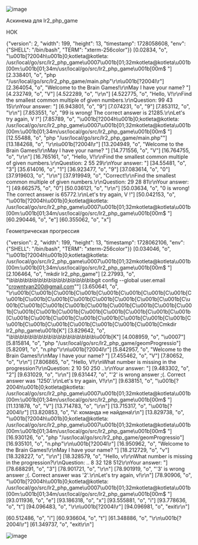 ![image](https://github.com/user-attachments/assets/8ddad4fb-ca95-40e8-b7fd-3563afb6542a)

Аскинема для lr2_php_game

НОК


{"version": 2, "width": 199, "height": 13, "timestamp": 1728058608, "env": {"SHELL": "/bin/bash", "TERM": "xterm-256color"}}
[0.02834, "o", "\u001b[?2004h\u001b]0;kotleta@kotleta: /usr/local/go/src/lr2_php_game\u0007\u001b[01;32mkotleta@kotleta\u001b[00m:\u001b[01;34m/usr/local/go/src/lr2_php_game\u001b[00m$ "]
[2.338401, "o", "php \"/usr/local/go/src/lr2_php_game/main.php\"\r\n\u001b[?2004l\r"]
[2.364054, "o", "Welcome to the Brain Games!\r\nMay I have your name? "]
[4.232749, "o", "V"]
[4.522289, "o", "\r\n"]
[4.522775, "o", "Hello, V!\r\nFind the smallest common multiple of given numbers.\r\nQuestion: 99 43 15\r\nYour answer: "]
[6.943801, "o", "9"]
[7.074231, "o", "9"]
[7.853112, "o", "\r\n"]
[7.853551, "o", "99 is wrong! The correct answer is 21285.\r\nLet's try again, V !"]
[7.85789, "o", "\u001b[?2004h\u001b]0;kotleta@kotleta: /usr/local/go/src/lr2_php_game\u0007\u001b[01;32mkotleta@kotleta\u001b[00m:\u001b[01;34m/usr/local/go/src/lr2_php_game\u001b[00m$ "]
[12.55488, "o", "php \"/usr/local/go/src/lr2_php_game/main.php\""]
[13.184268, "o", "\r\n\u001b[?2004l\r"]
[13.204949, "o", "Welcome to the Brain Games!\r\nMay I have your name? "]
[14.771556, "o", "V"]
[16.764755, "o", "\r\n"]
[16.765161, "o", "Hello, V!\r\nFind the smallest common multiple of given numbers.\r\nQuestion: 2 55 29\r\nYour answer: "]
[34.55481, "o", "3"]
[35.614016, "o", "1"]
[36.923477, "o", "9"]
[37.083614, "o", "0"]
[37.919603, "o", "\r\n"]
[37.919949, "o", "Correct!\r\nFind the smallest common multiple of given numbers.\r\nQuestion: 29 28 81\r\nYour answer: "]
[49.662575, "o", "0"]
[50.036121, "o", "\r\n"]
[50.03634, "o", "0 is wrong! The correct answer is 65772.\r\nLet's try again, V !"]
[50.042153, "o", "\u001b[?2004h\u001b]0;kotleta@kotleta: /usr/local/go/src/lr2_php_game\u0007\u001b[01;32mkotleta@kotleta\u001b[00m:\u001b[01;34m/usr/local/go/src/lr2_php_game\u001b[00m$ "]
[60.290446, "o", "e"]
[60.355062, "o", "x"]



Геометрическая прогрессия


{"version": 2, "width": 199, "height": 13, "timestamp": 1728062106, "env": {"SHELL": "/bin/bash", "TERM": "xterm-256color"}}
[0.034046, "o", "\u001b[?2004h\u001b]0;kotleta@kotleta: /usr/local/go/src/lr2_php_game\u0007\u001b[01;32mkotleta@kotleta\u001b[00m:\u001b[01;34m/usr/local/go/src/lr2_php_game\u001b[00m$ "]
[2.106464, "o", "mkdir lr2_php_game"]
[2.27993, "o", "\b\b\b\b\b\b\b\b\b\b\b\b\b\b\b\b\b\bgit config --global user.email \"crowntyan200@gmail.com\""]
[3.650641, "o", "\r\u001b[C\u001b[C\u001b[C\u001b[C\u001b[C\u001b[C\u001b[C\u001b[C\u001b[C\u001b[C\u001b[C\u001b[C\u001b[C\u001b[C\u001b[C\u001b[C\u001b[C\u001b[C\u001b[C\u001b[C\u001b[C\u001b[C\u001b[C\u001b[C\u001b[C\u001b[C\u001b[C\u001b[C\u001b[C\u001b[C\u001b[C\u001b[C\u001b[C\u001b[C\u001b[C\u001b[C\u001b[C\u001b[C\u001b[C\u001b[C\u001b[C\u001b[C\u001b[C\u001b[C\u001b[C\u001b[C\u001b[C\u001b[Cmkdir lr2_php_game\u001b[K"]
[3.829642, "o", "\b\b\b\b\b\b\b\b\b\b\b\b\b\b\b\b\b\b\u001b[K"]
[4.008959, "o", "\u0007"]
[5.815814, "o", "php \"/usr/local/go/src/lr2_php_game/geomProgressio"]
[5.82091, "o", "n.php\"\r\n\u001b[?2004l\r"]
[5.842957, "o", "Welcome to the Brain Games!\r\nMay I have your name? "]
[7.455462, "o", "V"]
[7.80652, "o", "\r\n"]
[7.806865, "o", "Hello, V!\r\nWhat number is missing in the progression?\r\nQuestion: 2 10 50 250 ..\r\nYour answer: "]
[9.483302, "o", "2"]
[9.631029, "o", "\r\n"]
[9.631447, "o", "'2' is wrong answer ;(. Correct answer was '1250'.\r\nLet's try again, V!\r\n"]
[9.638151, "o", "\u001b[?2004h\u001b]0;kotleta@kotleta: /usr/local/go/src/lr2_php_game\u0007\u001b[01;32mkotleta@kotleta\u001b[00m:\u001b[01;34m/usr/local/go/src/lr2_php_game\u001b[00m$ "]
[11.131878, "o", "V"]
[13.714783, "o", "\r\n"]
[13.715317, "o", "\u001b[?2004l\r"]
[13.820853, "o", "V: команда не найдена\r\n"]
[13.829738, "o", "\u001b[?2004h\u001b]0;kotleta@kotleta: /usr/local/go/src/lr2_php_game\u0007\u001b[01;32mkotleta@kotleta\u001b[00m:\u001b[01;34m/usr/local/go/src/lr2_php_game\u001b[00m$ "]
[16.930126, "o", "php \"/usr/local/go/src/lr2_php_game/geomProgressio"]
[16.935101, "o", "n.php\"\r\n\u001b[?2004l\r"]
[16.950962, "o", "Welcome to the Brain Games!\r\nMay I have your name? "]
[18.212729, "o", "v"]
[18.328227, "o", "\r\n"]
[18.328579, "o", "Hello, v!\r\nWhat number is missing in the progression?\r\nQuestion: .. 8 32 128 512\r\nYour answer: "]
[78.688291, "o", "3"]
[78.901721, "o", "\r\n"]
[78.901919, "o", "'3' is wrong answer ;(. Correct answer was '2'.\r\nLet's try again, v!\r\n"]
[78.90906, "o", "\u001b[?2004h\u001b]0;kotleta@kotleta: /usr/local/go/src/lr2_php_game\u0007\u001b[01;32mkotleta@kotleta\u001b[00m:\u001b[01;34m/usr/local/go/src/lr2_php_game\u001b[00m$ "]
[93.011936, "o", "e"]
[93.186318, "o", "x"]
[93.555881, "o", "i"]
[93.778636, "o", "t"]
[94.096483, "o", "\r\n\u001b[?2004l\r"]
[94.096981, "o", "exit\r\n"]

[60.512486, "o", "i"]
[60.936604, "o", "t"]
[61.348886, "o", "\r\n\u001b[?2004l\r"]
[61.349737, "o", "exit\r\n"]




![image](https://github.com/user-attachments/assets/586e7c81-0df6-48ff-b817-8735818ffad2)

